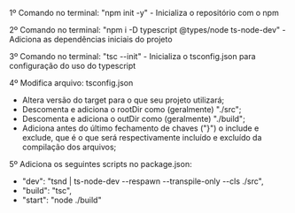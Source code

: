 1º Comando no terminal: "npm init -y" - Inicializa o repositório com o npm

2º Comando no terminal: "npm i -D typescript @types/node ts-node-dev" - Adiciona as dependências iniciais do projeto

3º Comando no terminal: "tsc --init" - Inicializa o tsconfig.json para configuração do uso do typescript

4º Modifica arquivo: tsconfig.json 
  - Altera versão do target para o que seu projeto utilizará;
  - Descomenta e adiciona o rootDir como (geralmente) "./src";
  - Descomenta e adiciona o outDir como (geralmente) "./build";
  - Adiciona antes do último fechamento de chaves ("}") o include e exclude, que é o que será respectivamente incluído e excluído da compilação dos arquivos;

5º Adiciona os seguintes scripts no package.json:
  - "dev": "tsnd | ts-node-dev --respawn --transpile-only --cls ./src",
  - "build": "tsc",
  - "start": "node ./build"